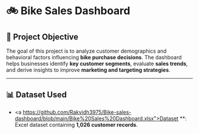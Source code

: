 # 🚲 Bike Sales Dashboard  

## 📌 Project Objective  
The goal of this project is to analyze customer demographics and behavioral factors influencing **bike purchase decisions**. The dashboard helps businesses identify **key customer segments**, evaluate **sales trends**, and derive insights to improve **marketing and targeting strategies**.  

---

## 📊 Dataset Used  
- <a https://github.com/Rakvidh3975/Bike-sales-dashboard/blob/main/Bike%20Sales%20Dashboard.xlsx">Dataset</a>  **: Excel dataset containing **1,026 customer records**.  

